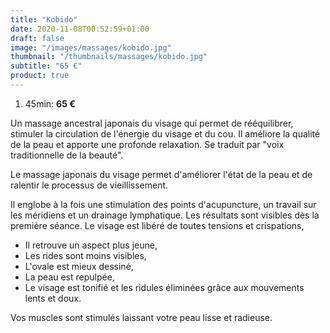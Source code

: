 ```yaml
---
title: "Kobido"
date: 2020-11-08T00:52:59+01:00
draft: false
image: "/images/massages/kobido.jpg"
thumbnail: "/thumbnails/massages/kobido.jpg"
subtitle: "65 €"
product: true
---
```


1. 45min: __65 €__

Un massage ancestral japonais du visage qui permet de rééquilibrer, stimuler la circulation de l'énergie du visage et du cou.
Il améliore la qualité de la peau et apporte une profonde relaxation.
Se traduit par "voix traditionnelle de la beauté".

Le massage japonais du visage permet d'améliorer l'état de la peau et de ralentir le processus de vieillissement.

Il englobe à la fois une stimulation des points d'acupuncture, un travail sur les méridiens et un drainage lymphatique.
Les résultats sont visibles dès la première séance.
Le visage est libéré de toutes tensions et crispations,

* Il retrouve un aspect plus jeune,
* Les rides sont moins visibles,
* L'ovale est mieux dessiné,
* La peau est repulpée,
* Le visage est tonifié et les ridules éliminées grâce aux mouvements lents et doux.

Vos muscles sont stimulés laissant votre peau lisse et radieuse.